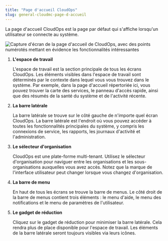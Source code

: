 ```yaml
---
title: "Page d'accueil CloudOps"
slug: general-cloudmc-page-d-accueil
---
```



La page d'accueil CloudOps est la page par défaut qui s'affiche lorsqu'un utilisateur se connecte au système.

![Capture d'écran de la page d'accueil de CloudOps, avec des points numérotés mettant en évidence les fonctionnalités intéressantes](/assets/general-cmc-ui-home-en.png)

1.  **L'espace de travail**

    L'espace de travail est la section principale de tous les écrans CloudOps. Les éléments visibles dans l'espace de travail sont déterminés par le contexte dans lequel vous vous trouvez dans le système. Par exemple, dans la page d'accueil répertoriée ici, vous pouvez trouver la carte des services, le panneau d'accès rapide, ainsi que des résumés de la santé du système et de l'activité récente.

2.  **La barre latérale**

    La barre latérale se trouve sur le côté gauche de n'importe quel écran CloudOps. La barre latérale est l'endroit où vous pouvez accéder à toutes les fonctionnalités principales du système, y compris les connexions de service, les rapports, les journaux d'activité et l'administration.

3.  **Le sélecteur d'organisation**

    CloudOps est une plate-forme multi-tenant. Utilisez le sélecteur d'organisation pour naviguer entre les organisations et les sous-organisations auxquelles vous avez accès. Notez que la marque de l'interface utilisateur peut changer lorsque vous changez d'organisation.

4.  **La barre de menu**

    En haut de tous les écrans se trouve la barre de menus. Le côté droit de la barre de menus contient trois éléments : le menu d'aide, le menu des notifications et le menu de paramètres de l'utilisateur.

5.  **Le gadget de réduction**

    Cliquez sur le gadget de réduction pour minimiser la barre latérale. Cela rendra plus de place disponible pour l'espace de travail. Les éléments de la barre latérale seront toujours visibles via leurs icônes.


